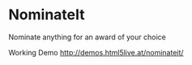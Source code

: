 NominateIt
==========
Nominate anything for an award of your choice

Working Demo
http://demos.html5live.at/nominateit/

